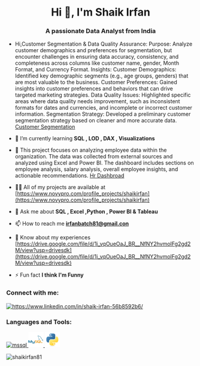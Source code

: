 <h1 align="center">Hi 👋, I'm Shaik Irfan</h1>
<h3 align="center">A passionate Data Analyst from India</h3>

- Hi,Customer Segmentation & Data Quality Assurance: Purpose: Analyze customer demographics and preferences for segmentation, but encounter challenges in ensuring data accuracy, consistency, and completeness across columns like customer name, gender, Month Format, and Currency Format. Insights: Customer Demographics: Identified key demographic segments (e.g., age groups, genders) that are most valuable to the business. Customer Preferences: Gained insights into customer preferences and behaviors that can drive targeted marketing strategies. Data Quality Issues: Highlighted specific areas where data quality needs improvement, such as inconsistent formats for dates and currencies, and incomplete or incorrect customer information. Segmentation Strategy: Developed a preliminary customer segmentation strategy based on cleaner and more accurate data. [Customer Segmentation](https://1drv.ms/p/c/7a5e3ba7ec2306aa/Ec0nw-nx_OFOkf4D4cr6kL4B0mXVQAPwpPdYAI1loox9_A)

- 🌱 I’m currently learning **SQL , LOD , DAX , Visualizations**

- 👯 This project focuses on analyzing employee data within the organization. The data was collected from external sources and analyzed using Excel and Power BI. The dashboard includes sections on employee analysis, salary analysis, overall employee insights, and actionable recommendations. [Hr Dashbroad](https://www.novypro.com/profile_projects/shaikirfan?Popup=memberProject&Data=1682084620324x394371027108130000)

- 👨‍💻 All of my projects are available at [https://www.novypro.com/profile_projects/shaikirfan](https://www.novypro.com/profile_projects/shaikirfan)

- 💬 Ask me about **SQL , Excel ,Python , Power BI & Tableau**

- 📫 How to reach me **irfanbatch81@gmail.con**

- 📄 Know about my experiences [https://drive.google.com/file/d/1i_vqOueOaJ_BR__NfNY2hvmoIFg2gd2M/view?usp=drivesdk](https://drive.google.com/file/d/1i_vqOueOaJ_BR__NfNY2hvmoIFg2gd2M/view?usp=drivesdk)

- ⚡ Fun fact **I think I'm Funny**

<h3 align="left">Connect with me:</h3>
<p align="left">
<a href="https://linkedin.com/in/https://www.linkedin.com/in/shaik-irfan-56b8592b6/" target="blank"><img align="center" src="https://raw.githubusercontent.com/rahuldkjain/github-profile-readme-generator/master/src/images/icons/Social/linked-in-alt.svg" alt="https://www.linkedin.com/in/shaik-irfan-56b8592b6/" height="30" width="40" /></a>
</p>

<h3 align="left">Languages and Tools:</h3>
<p align="left"> <a href="https://www.microsoft.com/en-us/sql-server" target="_blank" rel="noreferrer"> <img src="https://www.svgrepo.com/show/303229/microsoft-sql-server-logo.svg" alt="mssql" width="40" height="40"/> </a> <a href="https://www.mysql.com/" target="_blank" rel="noreferrer"> <img src="https://raw.githubusercontent.com/devicons/devicon/master/icons/mysql/mysql-original-wordmark.svg" alt="mysql" width="40" height="40"/> </a> <a href="https://www.python.org" target="_blank" rel="noreferrer"> <img src="https://raw.githubusercontent.com/devicons/devicon/master/icons/python/python-original.svg" alt="python" width="40" height="40"/> </a> </p>

<p><img align="center" src="https://github-readme-stats.vercel.app/api/top-langs?username=shaikirfan81&show_icons=true&locale=en&layout=compact" alt="shaikirfan81" /></p>
